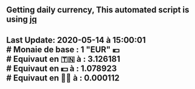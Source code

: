 ## Getting daily currency, This automated script is using [jq](https://stedolan.github.io/jq/)
## Last Update:  2020-05-14 à 15:00:01 </br># Monaie de base : 1 "EUR" 💶 </br> # Equivaut en 🇹🇳 à :  3.126181 </br> # Equivaut en 💵 à : 1.078923</br> # Equivaut en 🐱‍💻 à :  0.000112
